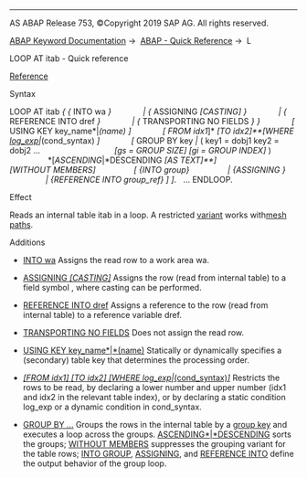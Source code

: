   

* * *

AS ABAP Release 753, ©Copyright 2019 SAP AG. All rights reserved.

[ABAP Keyword Documentation](https://help.sap.com/doc/abapdocu_753_index_htm/7.53/en-US/abenabap.htm) →  [ABAP - Quick Reference](https://help.sap.com/doc/abapdocu_753_index_htm/7.53/en-US/abenabap_shortref.htm) →  L

LOOP AT itab - Quick reference

[Reference](https://help.sap.com/doc/abapdocu_753_index_htm/7.53/en-US/abaploop_at_itab_variants.htm)

Syntax

LOOP AT itab *{* *{* INTO wa *}*
             *|* *{* ASSIGNING <fs> *\[*CASTING*\]* *}*
             *|* *{* REFERENCE INTO dref *}*
             *|* *{* TRANSPORTING NO FIELDS *}* *}*
             *\[* USING KEY key\_name*|*(name) *\]*
             *\[* FROM idx1*\]* *\[*TO idx2*\]**\[*WHERE [log\_exp](https://help.sap.com/doc/abapdocu_753_index_htm/7.53/en-US/abenlog_exp_shortref.htm)*|*(cond\_syntax) *\]*
             *\[* GROUP BY key *|* ( key1 = dobj1 key2 = dobj2 ...
                                *\[*gs = GROUP SIZE*\]* *\[*gi = GROUP INDEX*\]* )
                 *\[*ASCENDING*|*DESCENDING *\[*AS TEXT*\]**\]*
                 *\[*WITHOUT MEMBERS*\]*
                *\[* *{*INTO group*}*
                *|* *{*ASSIGNING <group>*}*
                *|* *{*REFERENCE INTO group\_ref*}* *\]* *\]*.
  ...
ENDLOOP.

Effect

Reads an internal table itab in a loop. A restricted [variant](https://help.sap.com/doc/abapdocu_753_index_htm/7.53/en-US/abenmesh_loop.htm) works with[mesh paths](https://help.sap.com/doc/abapdocu_753_index_htm/7.53/en-US/abenmesh_path_glosry.htm "Glossary Entry").

Additions

-   [INTO wa](https://help.sap.com/doc/abapdocu_753_index_htm/7.53/en-US/abaploop_at_itab_result.htm)
    Assigns the read row to a work area wa.
    
-   [ASSIGNING <fs> *\[*CASTING*\]*](https://help.sap.com/doc/abapdocu_753_index_htm/7.53/en-US/abaploop_at_itab_result.htm)
    Assigns the row (read from internal table) to a field symbol <fs>, where casting can be performed.
    
-   [REFERENCE INTO dref](https://help.sap.com/doc/abapdocu_753_index_htm/7.53/en-US/abaploop_at_itab_result.htm)
    Assigns a reference to the row (read from internal table) to a reference variable dref.
    
-   [TRANSPORTING NO FIELDS](https://help.sap.com/doc/abapdocu_753_index_htm/7.53/en-US/abaploop_at_itab_result.htm)
    Does not assign the read row.
    
-   [USING KEY key\_name*|*(name)](https://help.sap.com/doc/abapdocu_753_index_htm/7.53/en-US/abaploop_at_itab_cond.htm)
    Statically or dynamically specifies a (secondary) table key that determines the processing order.
    
-   [*\[*FROM idx1*\]* *\[*TO idx2*\]* *\[*WHERE log\_exp*|*(cond\_syntax)*\]*](https://help.sap.com/doc/abapdocu_753_index_htm/7.53/en-US/abaploop_at_itab_cond.htm)
    Restricts the rows to be read, by declaring a lower number and upper number (idx1 and idx2 in the relevant table index), or by declaring a static condition log\_exp or a dynamic condition in cond\_syntax.
    
-   [GROUP BY ...](https://help.sap.com/doc/abapdocu_753_index_htm/7.53/en-US/abaploop_at_itab_group_by.htm)
    Groups the rows in the internal table by a [group key](https://help.sap.com/doc/abapdocu_753_index_htm/7.53/en-US/abaploop_at_itab_group_by_key.htm) and executes a loop across the groups. [ASCENDING*|*DESCENDING](https://help.sap.com/doc/abapdocu_753_index_htm/7.53/en-US/abaploop_at_itab_group_by.htm) sorts the groups; [WITHOUT MEMBERS](https://help.sap.com/doc/abapdocu_753_index_htm/7.53/en-US/abaploop_at_itab_group_by.htm) suppresses the grouping variant for the table rows; [INTO GROUP](https://help.sap.com/doc/abapdocu_753_index_htm/7.53/en-US/abaploop_at_itab_group_by_binding.htm), [ASSIGNING](https://help.sap.com/doc/abapdocu_753_index_htm/7.53/en-US/abaploop_at_itab_group_by_binding.htm), and [REFERENCE INTO](https://help.sap.com/doc/abapdocu_753_index_htm/7.53/en-US/abaploop_at_itab_group_by_binding.htm) define the output behavior of the group loop.